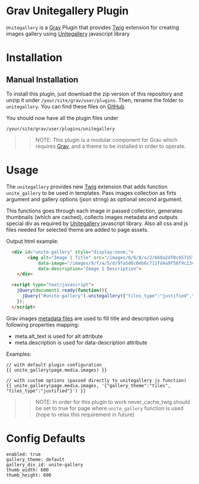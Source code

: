 # Grav Unitegallery Plugin

`Unitegallery` is a [Grav](http://github.com/getgrav/grav) Plugin that provides
[Twig](http://github.com/twigphp/Twig) extension for creating images gallery using [Unitegallery](http://unitegallery.net)
javascript library

# Installation

## Manual Installation

To install this plugin, just download the zip version of this repository and unzip it under `/your/site/grav/user/plugins`. Then, rename the folder to `unitegallery`.
You can find these files on [GitHub](https://github.com/getgrav/grav-plugin-unitegallery).

You should now have all the plugin files under

    /your/site/grav/user/plugins/unitegallery

>> NOTE: This plugin is a modular component for Grav which requires [Grav](http://github.com/getgrav/grav), and a theme to be installed in order to operate.

# Usage

The `unitegallery` provides new [Twig](http://github.com/twigphp/Twig) extension that adds function `unite_gallery`
to be used in templates. Pass images collection as firts argument and gallery
options (json string) as optional second argument.

This functions goes through each image in passed collection, generates thumbnails (which are cached),
collects images metadata and outputs special div as required by [Unitegallery](http://unitegallery.net)
javascript library. Also all css and js files needed for selected theme are added to page assets.

Output html example:

```html
  <div id="unite-gallery" style="display:none;">
		<img alt="Image 1 Title" src="/images/6/6/8/a/2/668a2df0c6571575ae7dd9216234864a4f7c4bc0.jpg"
			data-image="/images/9/f/a/5/d/9fa5d6c0eb6c711fd4a9f58f9c13c3f191b66cb4.jpg"
			data-description="Image 1 Description">
	</div>

  <script type="text/javascript">
    jQuery(document).ready(function(){
      jQuery("#unite-gallery").unitegallery({"tiles_type":"justified","gallery_theme":"tiles"});
    });
  </script>
```

Grav images [metadata files](https://learn.getgrav.org/content/media#metafiles) are used to fill title and description using following properties mapping:
* meta.alt_text is used for alt attribute
* meta.description is used for data-description attribute

Examples:
```
// with default plugin configuration
{{ unite_gallery(page.media.images) }}

// with custom options (passed directly to unitegallery js function)
{{ unite_gallery(page.media.images, '{"gallery_theme":"tiles", "tiles_type":"justified"}') }}
```

>> NOTE: In order for this plugin to work never_cache_twig should be set to true for page where `unite_gallery` function is used (hope to relax this requirement in future)

# Config Defaults

```
enabled: true
gallery_theme: default
gallery_div_id: unite-gallery
thumb_width: 600
thumb_height: 600
```
